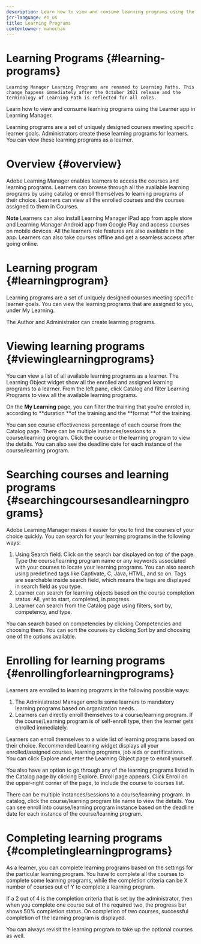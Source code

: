 ```yaml
---
description: Learn how to view and consume learning programs using the Learner app in Learning Manager.
jcr-language: en_us
title: Learning Programs
contentowner: manochan
---
```



# Learning Programs {#learning-programs}

`Learning Manager Learning Programs are renamed to Learning Paths. This change happens immediately after the October 2021 release and the terminology of Learning Path is reflected for all roles.`

Learn how to view and consume learning programs using the Learner app in Learning Manager.

Learning programs are a set of uniquely designed courses meeting specific learner goals. Administrators create these learning programs for learners. You can view these learning programs as a learner.

# Overview  {#overview}

Adobe Learning Manager enables learners to access the courses and learning programs. Learners can browse through all the available learning programs by using catalog or enroll themselves to learning programs of their choice. Learners can view all the enrolled courses and the courses assigned to them in Courses.

**Note** 
Learners can also install Learning Manager iPad app from apple store and Learning Manager Android app from Google Play and access courses on mobile devices. All the learners role features are also available in the app. Learners can also take courses offline and get a seamless access after going online.&nbsp;

# Learning program  {#learningprogram}

Learning programs are a set of uniquely designed courses meeting specific learner goals. You can view the learning programs that are assigned to you, under My Learning.

The Author and Administrator can create learning programs.

# Viewing learning programs  {#viewinglearningprograms}

You can view a list of all available learning programs as a learner. The Learning Object widget show all the enrolled and assigned learning programs to a learner. From the left pane, click Catalog and filter Learning Programs to view all the available learning programs.

On the **My Learning** page, you can filter the training that you're enroled in, according to **duration **of the training and the **format **of the training.

You can see course effectiveness percentage of each course from the Catalog page. There can be multiple instances/sessions to a course/learning program. Click the course or the learning program to view the details. You can also see the deadline date for each instance of the course/learning program.

# Searching courses and learning programs  {#searchingcoursesandlearningprograms}

Adobe Learning Manager makes it easier for you to find the courses of your choice quickly. You can search for your learning programs in the following ways:

1. Using Search field. Click on the search bar displayed on top of the page. Type the course/learning program name or any keywords associated with your courses to locate your learning programs.&nbsp;You can also search using predefined tags like Captivate, C, Java, HTML, and so on. Tags are searchable inside search field, which means the tags are displayed in search field as you type.
1. Learner can search for learning objects based on the course completion status: All, yet to start, completed, in progress.
1. Learner can search from the Catalog page using filters, sort by, competency, and type.

You can search based on competencies by clicking Competencies and choosing them. You can sort the courses by clicking Sort by and choosing one of the options available.

# Enrolling for learning programs  {#enrollingforlearningprograms}

Learners are enrolled to learning programs in the following possible ways:

1. The Administrator/ Manager enrolls some learners to mandatory learning programs based on organization needs.
1. Learners can directly enroll themselves to a course/learning program. If the course/Learning program is of self-enroll type, then the learner gets enrolled immediately.

Learners can enroll themselves to a wide list of learning programs based on their choice. Recommended Learning widget displays all your enrolled/assigned courses, learning programs, job aids or certifications. You can click Explore and enter the Learning Object page to enroll yourself.

You also have an option to go through any of the learning programs listed in the Catalog page by clicking Explore.&nbsp;Enroll page appears. Click Enroll on the upper-right corner of the page, to include the course to courses list.

There can be multiple instances/sessions to a course/learning program. In catalog, click the course/learning program tile name to view the details. You can see enroll into course/learning program instance based on the deadline date for each instance of the course/learning program.

# Completing learning programs {#completinglearningprograms}

As a learner, you can complete learning programs based on the settings for the particular learning program. You have to complete all the courses to complete some learning programs, while the completion criteria can be X number of courses out of Y to complete a learning program.

If a 2 out of 4 is the completion criteria that is set by the administrator, then when you complete one course out of the required two, the progress bar shows 50% completion status. On completion of two courses, successful completion of the learning program is displayed.&nbsp;

You can always revisit the learning program to take up the optional courses as well.
